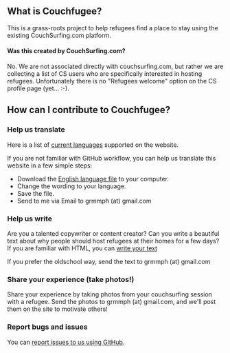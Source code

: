 ## What is Couchfugee?
This is a grass-roots project to help refugees find a place to stay using the existing CouchSurfing.com platform.

#### Was this created by CouchSurfing.com?
No. We are not associated directly with couchsurfing.com, but rather we are collecting a list of CS users who are specifically interested in hosting refugees.  Unfortunately there is no "Refugees welcome" option on the CS profile page (yet... :-).

## How can I contribute to Couchfugee?

### Help us translate
Here is a list of [current languages](https://github.com/grmmph/couchfugee/tree/master/csrw/lib/i18n) supported on the website.

If you are not familiar with GitHub workflow, you can help us translate this website in a few simple steps:
- Download the [English language file](https://raw.githubusercontent.com/grmmph/couchfugee/master/csrw/lib/i18n/en.i18n.json) to your computer.
- Change the wording to your language.
- Save the file.
- Send to me via Email to grmmph (at) gmail.com

### Help us write
Are you a talented copywriter or content creator? 
Can you write a beautiful text about why people should host refugees at their homes for a few days?
If you are familiar with HTML, you can [write your text](https://github.com/grmmph/couchfugee/blob/master/csrw/client/why.html)

If you prefer the oldschool way, send the text to grmmph (at) gmail.com

### Share your experience (take photos!)
Share your experience by taking photos from your couchsurfing session with a refugee. Send the photos to grmmph (at) gmail.com, and we'll post them on the site to motivate others!

### Report bugs and issues
You can [report issues to us using GitHub](https://github.com/grmmph/couchfugee/issues).
